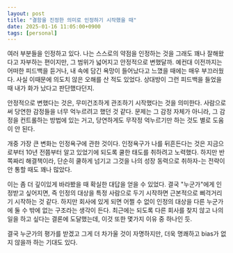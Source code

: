 ```yaml
---
layout: post
title: "결함을 진정한 의미로 인정하기 시작했을 때"
date: 2025-01-16 11:05:00+0900
tags: [personal]
---
```


여러 부분들을 인정하고 있다. 나는 스스로의 약점을 인정하는 것을 그래도 꽤나 잘해왔다고 자부하는 편이지만, 그 범위가 넓어지고 안정적으로 변했달까. 예컨대 이전까지는 어떠한 피드백을 듣거나, 내 속에 담긴 욕망이 들어났다고 느꼈을 때에는 매우 부끄러웠다. 사실 이때문에 의도치 않은 오해를 산 적도 있었다. 상대방이 그런 피드백을 들었을 때 내가 화가 났다고 판단했다던지.

안정적으로 변했다는 것은, 무미건조하게 관조하기 시작했다는 것을 의미한다. 사람으로써 당연한 감정들을 너무 억누르려고 했던 것 같다. 문제는 그 감정 자체가 아니라, 그 감정을 컨트롤하는 방법에 있는 거고, 당연하게도 무작정 억누르기만 하는 것도 별로 도움이 안 된다.

개중 가장 큰 변화는 인정욕구에 관한 것이다. 인정욕구가 나를 뒤흔든다는 것은 지금으로부터 10년 전쯤부터 알고 있었기에 되도록 쿨한 태도를 취하려고 노력했다. 하지만 반쪽짜리 해결책이라, 단순히 쿨하게 넘기고 그것을 나의 성장 동력으로 취하자-는 전략이 안 통할 때도 꽤나 많았다.

이는 좀 더 깊이있게 바라봤을 때 확실한 대답을 얻을 수 있었다. 결국 "누군가"에게 인정받고 싶어지면, 즉 인정의 대상을 특정 사람으로 두기 시작하면 근본적으로 삐걱거리기 시작하는 것 같다. 하지만 회사에 있게 되면 어쩔 수 없이 인정의 대상을 다른 누군가에 둘 수 밖에 없는 구조라는 생각이 든다. 최근에는 되도록 다른 회사를 찾지 않고 나의 일을 하고 싶다는 결론에 도달했는데, 이것 또한 몇가지 이유 중 하나인 듯.

결국 누군가의 평가를 받겠고 그게 더 차가울 것이 자명하지만, 더욱 명쾌하고 bias가 없지 않을까 하는 기대도 있다.
